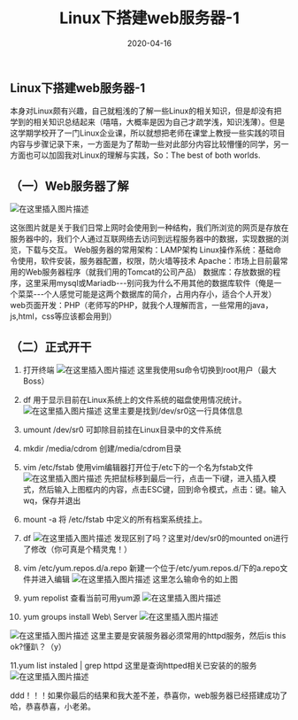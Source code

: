 ﻿---
layout: post
title: "Linux下搭建web服务器-1"
date: 2020-04-16 
description: "在linux系统下搭建web服务器"
tag: linux
---

## Linux下搭建web服务器-1
本身对Linux颇有兴趣，自己就粗浅的了解一些Linux的相关知识，但是却没有把学到的相关知识总结起来（嘻嘻，大概率是因为自己才疏学浅，知识浅薄）。但是这学期学校开了一门Linux企业课，所以就想把老师在课堂上教授一些实践的项目内容与步骤记录下来，一方面是为了帮助一些对此部分内容比较懵懂的同学，另一方面也可以加固我对Linux的理解与实践，So：The best of both worlds.
## （一）Web服务器了解
![在这里插入图片描述](https://img-blog.csdnimg.cn/20200507165444107.png?x-oss-process=image/watermark,type_ZmFuZ3poZW5naGVpdGk,shadow_10,text_aHR0cHM6Ly9ibG9nLmNzZG4ubmV0L3FxXzQzNzI5Mjc3,size_16,color_FFFFFF,t_70)

这张图片就是关于我们日常上网时会使用到一种结构，我们所浏览的网页是存放在服务器中的，我们个人通过互联网络去访问到远程服务器中的数据，实现数据的浏览，下载与交互。
Web服务器的常用架构：LAMP架构
Linux操作系统：基础命令使用，软件安装，服务器配置，权限，防火墙等技术
Apache：市场上目前最常用的Web服务器程序（就我们用的Tomcat的公司产品）
数据库：存放数据的程序，这里采用mysql或Mariadb---别问我为什么不用其他的数据库软件（俺是一个菜菜---个人感觉可能是这两个数据库的简介，占用内存小，适合个人开发）
web页面开发：PHP（老师写的PHP，就我个人理解而言，一些常用的java，js,html，css等应该都会用到）

## （二）正式开干
		

 1. 打开终端
![在这里插入图片描述](https://img-blog.csdnimg.cn/20200507170715939.png?x-oss-process=image/watermark,type_ZmFuZ3poZW5naGVpdGk,shadow_10,text_aHR0cHM6Ly9ibG9nLmNzZG4ubmV0L3FxXzQzNzI5Mjc3,size_16,color_FFFFFF,t_70)
这里我使用su命令切换到root用户（最大Boss）

 2. df	用于显示目前在Linux系统上的文件系统的磁盘使用情况统计。
![在这里插入图片描述](https://img-blog.csdnimg.cn/20200507170911450.png)
这里主要是找到/dev/sr0这一行具体信息

 3. umount /dev/sr0		可卸除目前挂在Linux目录中的文件系统
 4. mkdir /media/cdrom	创建/media/cdrom目录
 5. vim /etc/fstab			使用vim编辑器打开位于/etc下的一个名为fstab文件
![在这里插入图片描述](https://img-blog.csdnimg.cn/20200507171640809.png?x-oss-process=image/watermark,type_ZmFuZ3poZW5naGVpdGk,shadow_10,text_aHR0cHM6Ly9ibG9nLmNzZG4ubmV0L3FxXzQzNzI5Mjc3,size_16,color_FFFFFF,t_70)
先把鼠标移到最后一行，点击一下i键，进入插入模式，然后输入上图框内的内容，点击ESC键，回到命令模式，点击：键。输入wq，保存并退出

 6. mount -a		将 /etc/fstab 中定义的所有档案系统挂上。

 7. df
![在这里插入图片描述](https://img-blog.csdnimg.cn/20200507171925489.png)
发现区别了吗？这里对/dev/sr0的mounted on进行了修改（你可真是个精灵鬼！）

 8. vim /etc/yum.repos.d/a.repo	新建一个位于/etc/yum.repos.d/下的a.repo文件并进入编辑
![在这里插入图片描述](https://img-blog.csdnimg.cn/20200507172144414.png?x-oss-process=image/watermark,type_ZmFuZ3poZW5naGVpdGk,shadow_10,text_aHR0cHM6Ly9ibG9nLmNzZG4ubmV0L3FxXzQzNzI5Mjc3,size_16,color_FFFFFF,t_70)
这里怎么输命令的如上图

 9. yum repolist	查看当前可用yum源
![在这里插入图片描述](https://img-blog.csdnimg.cn/20200507172914551.png)

 11. yum groups install Web\ Server
![在这里插入图片描述](https://img-blog.csdnimg.cn/2020050717264599.png?x-oss-process=image/watermark,type_ZmFuZ3poZW5naGVpdGk,shadow_10,text_aHR0cHM6Ly9ibG9nLmNzZG4ubmV0L3FxXzQzNzI5Mjc3,size_16,color_FFFFFF,t_70)
  
![在这里插入图片描述](https://img-blog.csdnimg.cn/20200507173056118.png?x-oss-process=image/watermark,type_ZmFuZ3poZW5naGVpdGk,shadow_10,text_aHR0cHM6Ly9ibG9nLmNzZG4ubmV0L3FxXzQzNzI5Mjc3,size_16,color_FFFFFF,t_70)
这里主要是安装服务器必须常用的httpd服务，然后is this ok?懂趴？（y）

11.yum list instaled | grep httpd 		这里是查询httped相关已安装的的服务
![在这里插入图片描述](https://img-blog.csdnimg.cn/20200507173328886.png)


ddd！！！如果你最后的结果和我大差不差，恭喜你，web服务器已经搭建成功了哈，恭喜恭喜，小老弟。

 



